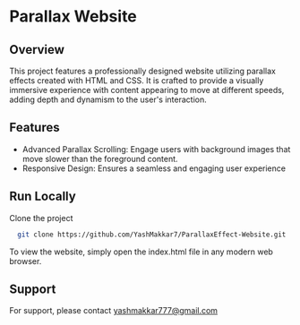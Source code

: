 
# Parallax Website

## Overview
This project features a professionally designed website utilizing parallax effects created with HTML and CSS. It is crafted to provide a visually immersive experience with content appearing to move at different speeds, adding depth and dynamism to the user's interaction.

## Features

- Advanced Parallax Scrolling: Engage users with background images that move slower than the foreground content.
- Responsive Design: Ensures a seamless and engaging user experience



## Run Locally

Clone the project

```bash
  git clone https://github.com/YashMakkar7/ParallaxEffect-Website.git
```

To view the website, simply open the index.html file in any modern web browser.



## Support

For support, please contact yashmakkar777@gmail.com



